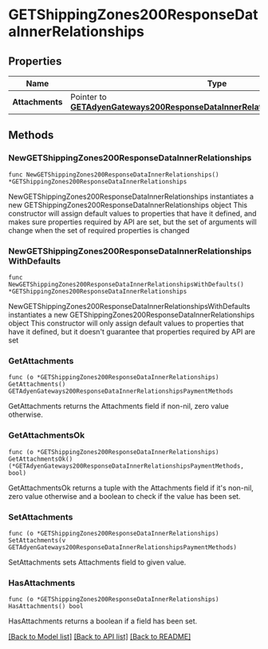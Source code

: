 # GETShippingZones200ResponseDataInnerRelationships

## Properties

Name | Type | Description | Notes
------------ | ------------- | ------------- | -------------
**Attachments** | Pointer to [**GETAdyenGateways200ResponseDataInnerRelationshipsPaymentMethods**](GETAdyenGateways200ResponseDataInnerRelationshipsPaymentMethods.md) |  | [optional] 

## Methods

### NewGETShippingZones200ResponseDataInnerRelationships

`func NewGETShippingZones200ResponseDataInnerRelationships() *GETShippingZones200ResponseDataInnerRelationships`

NewGETShippingZones200ResponseDataInnerRelationships instantiates a new GETShippingZones200ResponseDataInnerRelationships object
This constructor will assign default values to properties that have it defined,
and makes sure properties required by API are set, but the set of arguments
will change when the set of required properties is changed

### NewGETShippingZones200ResponseDataInnerRelationshipsWithDefaults

`func NewGETShippingZones200ResponseDataInnerRelationshipsWithDefaults() *GETShippingZones200ResponseDataInnerRelationships`

NewGETShippingZones200ResponseDataInnerRelationshipsWithDefaults instantiates a new GETShippingZones200ResponseDataInnerRelationships object
This constructor will only assign default values to properties that have it defined,
but it doesn't guarantee that properties required by API are set

### GetAttachments

`func (o *GETShippingZones200ResponseDataInnerRelationships) GetAttachments() GETAdyenGateways200ResponseDataInnerRelationshipsPaymentMethods`

GetAttachments returns the Attachments field if non-nil, zero value otherwise.

### GetAttachmentsOk

`func (o *GETShippingZones200ResponseDataInnerRelationships) GetAttachmentsOk() (*GETAdyenGateways200ResponseDataInnerRelationshipsPaymentMethods, bool)`

GetAttachmentsOk returns a tuple with the Attachments field if it's non-nil, zero value otherwise
and a boolean to check if the value has been set.

### SetAttachments

`func (o *GETShippingZones200ResponseDataInnerRelationships) SetAttachments(v GETAdyenGateways200ResponseDataInnerRelationshipsPaymentMethods)`

SetAttachments sets Attachments field to given value.

### HasAttachments

`func (o *GETShippingZones200ResponseDataInnerRelationships) HasAttachments() bool`

HasAttachments returns a boolean if a field has been set.


[[Back to Model list]](../README.md#documentation-for-models) [[Back to API list]](../README.md#documentation-for-api-endpoints) [[Back to README]](../README.md)


